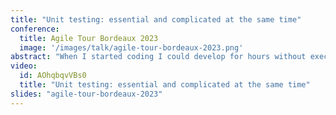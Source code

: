 ```yaml
---
title: "Unit testing: essential and complicated at the same time"
conference:
  title: Agile Tour Bordeaux 2023
  image: '/images/talk/agile-tour-bordeaux-2023.png'
abstract: "When I started coding I could develop for hours without executing my code. Then, I needed to debug it for hours. It wasn't funny! I discovered what was testing and I understood its benefits. However, it wasn't easy to write my first tests. We can make many mistakes that make tests hard to write and maintain. I would like to present to you what I have learned over the last few years to help you write tests."
video:
  id: AOhqbqvVBs0
  title: "Unit testing: essential and complicated at the same time"
slides: "agile-tour-bordeaux-2023"
---
```

